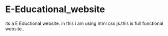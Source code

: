 # E-Educational_website
its a E Eductional website. in this i am using html css js.this is full functional website..

